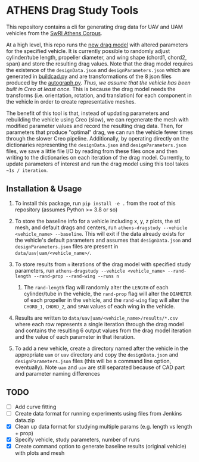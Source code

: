 # ATHENS Drag Study Tools

This repository contains a cli for generating drag data for UAV and UAM vehicles from the [SwRI Athens Corpus](https://git.isis.vanderbilt.edu/SwRI/athens-client). 

At a high level, this repo runs the [new drag model](https://git.isis.vanderbilt.edu/SwRI/uam_direct2cad/-/blob/main/CoffeeLessDragModel.py) with altered parameters for the specified vehicle. It is currently possible to randomly adjust cylinder/tube length, propeller diameter, and wing shape (chord1, chord2, span) and store the resulting drag values. Note that the drag model requires the existence of the `designData.json` and `designParameters.json` which are generated in [buildcad.py](https://git.isis.vanderbilt.edu/SwRI/uam_direct2cad/-/blob/main/buildcad.py) and are transformations of the 8 json files produced by the [autograph.py](https://git.isis.vanderbilt.edu/SwRI/uam_direct2cad/-/blob/main/AutoGraph.py). *Thus, we assume that the vehicle has been built in Creo at least once.* This is because the drag model needs the transforms (i.e. orientation, rotation, and translation) for each component in the vehicle in order to create representative meshes.

The benefit of this tool is that, instead of updating parameters and rebuilding the vehicle using Creo (slow), we can regenerate the mesh with modified parameter values and record the resulting drag data. Then, for parameters that produce "optimal" drag, we can run the vehicle fewer times through the slower Creo pipeline. Additionally, by operating directly on the dictionaries representing the `designData.json` and `designParameters.json` files, we save a little file I/O by reading from these files once and then writing to the dictionaries on each iteration of the drag model. Currently, to update parameters of interest and run the drag model using this tool takes `~1s / iteration`. 

## Installation & Usage

1. To install this package, run `pip install -e .` from the root of this repository (assumes Python >= 3.8 or so)
2. To store the baseline info for a vehicle including x, y, z plots, the stl mesh, and default drags and centers, run `athens-dragstudy --vehicle <vehicle_name> --baseline`. This will exit if the data already exists for the vehicle's default parameters and assumes that `designData.json` and `designParameters.json` files are present in `data/uav|uam/<vehicle_name>/`.

3. To store results from `n` iterations of the drag model with specified study parameters, run `athens-dragstudy --vehicle <vehicle_name> --rand-length --rand-prop --rand-wing --runs n`
   1. The `rand-length` flag will randomly alter the `LENGTH` of each cylinder/tube in the vehicle, the `rand-prop` flag will alter the `DIAMETER` of each propeller in the vehicle, and the `rand-wing` flag will alter the `CHORD_1`, `CHORD_2`, and `SPAN` values of each wing in the vehicle. 
4. Results are written to `data/uav|uam/<vehicle_name>/results/*.csv` where each row represents a single iteration through the drag model and contains the resulting 6 output values from the drag model iteration and the value of each parameter in that iteration.

5. To add a new vehicle, create a directory named after the vehicle in the appropriate `uam` or `uav` directory and copy the  `designData.json` and `designParameters.json` files (this will be a command line option, eventually). Note `uam` and `uav` are still separated because of CAD part and parameter naming differences

## TODO
- [ ] Add curve fitting
- [ ] Create data format for running experiments using files from Jenkins data.zip
- [x] Clean up data format for studying multiple params (e.g. length vs length + prop)
- [x] Specify vehicle, study parameters, number of runs
- [x] Create command option to generate baseline results (original vehicle) with plots and mesh